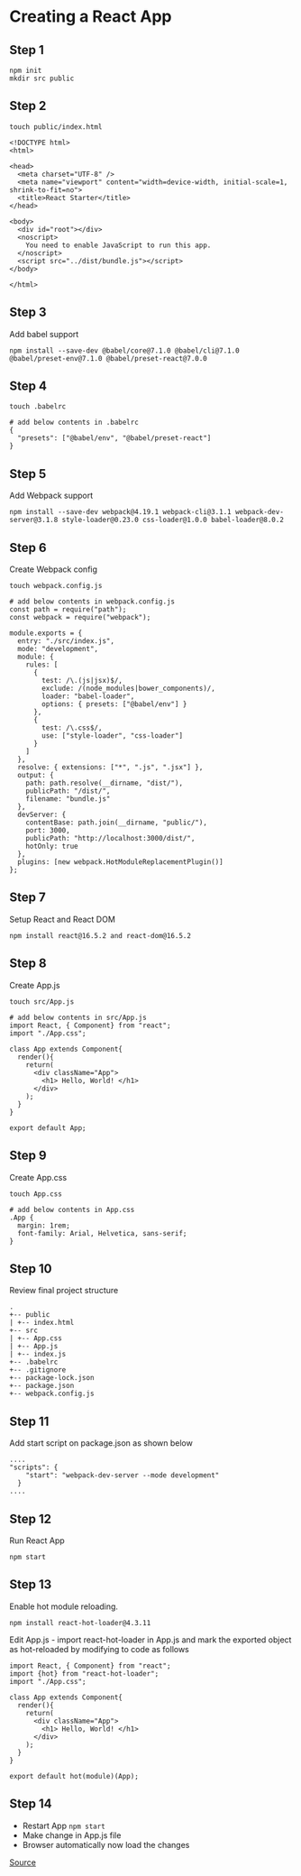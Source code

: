 # Creating a React App

## Step 1
```
npm init
mkdir src public
```

## Step 2
```
touch public/index.html

<!DOCTYPE html>
<html>

<head>
  <meta charset="UTF-8" />
  <meta name="viewport" content="width=device-width, initial-scale=1, shrink-to-fit=no">
  <title>React Starter</title>
</head>

<body>
  <div id="root"></div>
  <noscript>
    You need to enable JavaScript to run this app.
  </noscript>
  <script src="../dist/bundle.js"></script>
</body>

</html>
```

## Step 3
Add babel support
```
npm install --save-dev @babel/core@7.1.0 @babel/cli@7.1.0 @babel/preset-env@7.1.0 @babel/preset-react@7.0.0
```

## Step 4
```
touch .babelrc

# add below contents in .babelrc
{
  "presets": ["@babel/env", "@babel/preset-react"]
}
```

## Step 5
Add Webpack support
```
npm install --save-dev webpack@4.19.1 webpack-cli@3.1.1 webpack-dev-server@3.1.8 style-loader@0.23.0 css-loader@1.0.0 babel-loader@8.0.2
```

## Step 6
Create Webpack config
```
touch webpack.config.js

# add below contents in webpack.config.js
const path = require("path");
const webpack = require("webpack");

module.exports = {
  entry: "./src/index.js",
  mode: "development",
  module: {
    rules: [
      {
        test: /\.(js|jsx)$/,
        exclude: /(node_modules|bower_components)/,
        loader: "babel-loader",
        options: { presets: ["@babel/env"] }
      },
      {
        test: /\.css$/,
        use: ["style-loader", "css-loader"]
      }
    ]
  },
  resolve: { extensions: ["*", ".js", ".jsx"] },
  output: {
    path: path.resolve(__dirname, "dist/"),
    publicPath: "/dist/",
    filename: "bundle.js"
  },
  devServer: {
    contentBase: path.join(__dirname, "public/"),
    port: 3000,
    publicPath: "http://localhost:3000/dist/",
    hotOnly: true
  },
  plugins: [new webpack.HotModuleReplacementPlugin()]
};
```

## Step 7
Setup React and React DOM
```
npm install react@16.5.2 and react-dom@16.5.2
```

## Step 8
Create App.js
```
touch src/App.js

# add below contents in src/App.js
import React, { Component} from "react";
import "./App.css";

class App extends Component{
  render(){
    return(
      <div className="App">
        <h1> Hello, World! </h1>
      </div>
    );
  }
}

export default App;
```

## Step 9
Create App.css
```
touch App.css

# add below contents in App.css
.App {
  margin: 1rem;
  font-family: Arial, Helvetica, sans-serif;
}
```

## Step 10
Review final project structure
```
.
+-- public
| +-- index.html
+-- src
| +-- App.css
| +-- App.js
| +-- index.js
+-- .babelrc
+-- .gitignore
+-- package-lock.json
+-- package.json
+-- webpack.config.js
```

## Step 11
Add start script on package.json as shown below
```
....
"scripts": {
    "start": "webpack-dev-server --mode development"
  }
....
```

## Step 12
Run React App
```
npm start
```

## Step 13
Enable hot module reloading. 
```
npm install react-hot-loader@4.3.11
```

Edit App.js - import react-hot-loader in App.js and mark the exported object as hot-reloaded by modifying to code as follows
```
import React, { Component} from "react";
import {hot} from "react-hot-loader";
import "./App.css";

class App extends Component{
  render(){
    return(
      <div className="App">
        <h1> Hello, World! </h1>
      </div>
    );
  }
}

export default hot(module)(App);
```

## Step 14
- Restart App ```npm start```
- Make change in App.js file
- Browser automatically now load the changes

[Source](https://blog.usejournal.com/creating-a-react-app-from-scratch-f3c693b84658)
